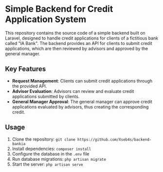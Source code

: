 # Simple Backend for Credit Application System

This repository contains the source code of a simple backend built on Laravel, designed to handle credit applications for clients of a fictitious bank called "IA Bank". The backend provides an API for clients to submit credit applications, which are then reviewed by advisors and approved by the general manager.

## Key Features

- **Request Management**: Clients can submit credit applications through the provided API.
- **Advisor Evaluation**: Advisors can review and evaluate credit applications submitted by clients.
- **General Manager Approval**: The general manager can approve credit applications evaluated by advisors, thus creating the corresponding credit.

## Usage

1. Clone the repository: `git clone https://github.com/Xseb4s/backend-bankia`
2. Install dependencies: `composer install`
3. Configure the database in the `.env` file
4. Run database migrations: `php artisan migrate`
5. Start the server: `php artisan serve`

